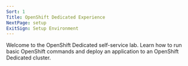 ```yaml
---
Sort: 1
Title: OpenShift Dedicated Experience
NextPage: setup
ExitSign: Setup Environment
---
```


Welcome to the OpenShift Dedicated self-service lab. Learn how to run basic OpenShift commands and deploy an application to an OpenShift Dedicated cluster.
